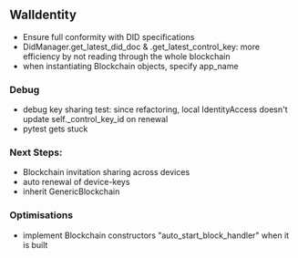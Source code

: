 
## WalIdentity
- Ensure full conformity with DID specifications
- DidManager.get_latest_did_doc & .get_latest_control_key: more efficiency by not reading through the whole blockchain
- when instantiating Blockchain objects, specify app_name

### Debug
- debug key sharing test: since refactoring, local IdentityAccess doesn't update self._control_key_id on renewal
- pytest gets stuck


### Next Steps:
- Blockchain invitation sharing across devices
- auto renewal of device-keys
- inherit GenericBlockchain

### Optimisations
- implement Blockchain constructors "auto_start_block_handler" when it is built
